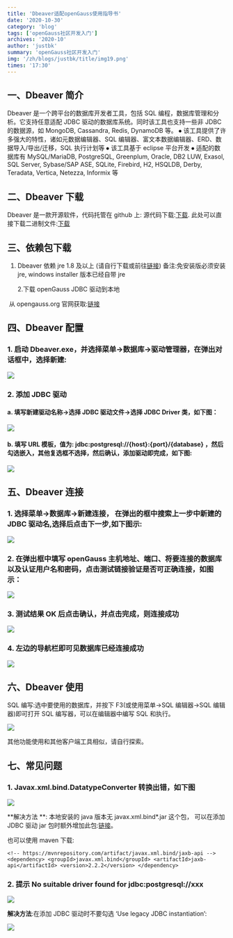```yaml
---
title: 'Dbeaver适配openGauss使用指导书'
date: '2020-10-30'
category: 'blog'
tags: ['openGauss社区开发入门']
archives: '2020-10'
author: 'justbk'
summary: 'openGauss社区开发入门'
img: '/zh/blogs/justbk/title/img19.png'
times: '17:30'
---
```


## 一、Dbeaver 简介

Dbeaver 是一个跨平台的数据库开发者工具，包括 SQL 编程，数据库管理和分析。它支持任意适配 JDBC 驱动的数据库系统。同时该工具也支持一些非 JDBC 的数据源，如 MongoDB, Cassandra, Redis, DynamoDB 等。
⦁ 该工具提供了许多强大的特性，诸如元数据编辑器、SQL 编辑器、富文本数据编辑器、ERD、数据导入/导出/迁移，SQL 执行计划等
⦁ 该工具基于 eclipse 平台开发
⦁ 适配的数据库有 MySQL/MariaDB, PostgreSQL, Greenplum, Oracle, DB2 LUW, Exasol, SQL Server, Sybase/SAP ASE, SQLite, Firebird, H2, HSQLDB, Derby, Teradata, Vertica, Netezza, Informix 等

## 二、Dbeaver 下载

Dbeaver 是一款开源软件，代码托管在 github 上:
源代码下载:[下载](https://github.com/dbeaver/dbeaver).
此处可以直接下载二进制文件:[下载](https://github.com/dbeaver/dbeaver/releases)

## 三、依赖包下载

1. Dbeaver 依赖 jre 1.8 及以上 (请自行下载或前往[链接](https://adoptopenjdk.net/?variant=openjdk8&jvmVariant=hotspot))
   备注:免安装版必须安装 jre, windows installer 版本已经自带 jre

   2.下载 openGauss JDBC 驱动到本地

​ 从 opengauss.org 官网获取:[链接](https://opengauss.org/zh/download/)

## 四、Dbeaver 配置

### 1. 启动 Dbeaver.exe，并选择菜单->数据库->驱动管理器，在弹出对话框中，选择新建:

<img src='./img/驱动器管理.png'>

### 2. 添加 JDBC 驱动

#### a. 填写新建驱动名称->选择 JDBC 驱动文件->选择 JDBC Driver 类，如下图：

<img src='./img/JDBC_Driver驱动.png'>

#### b. 填写 URL 模板，值为: jdbc:postgresql://{host}:{port}/{database} ，然后勾选嵌入，其他复选框不选择，然后确认，添加驱动即完成，如下图:

<img src='./img/url模板.png'>

## 五、Dbeaver 连接

### 1. 选择菜单->数据库->新建连接， 在弹出的框中搜索上一步中新建的 JDBC 驱动名,选择后点击下一步,如下图示:

<img src='./img/新建连接.png'>

### 2. 在弹出框中填写 openGauss 主机地址、端口、将要连接的数据库以及认证用户名和密码，点击测试链接验证是否可正确连接，如图示：

<img src='./img/通用JDBC连接设置.png'>

### 3. 测试结果 OK 后点击确认，并点击完成，则连接成功

<img src='./img/测试连接成功.png'>

### 4. 左边的导航栏即可见数据库已经连接成功

<img src='./img/数据库连接成功.png'>

## 六、Dbeaver 使用

SQL 编写:选中要使用的数据库，并按下 F3(或使用菜单->SQL 编辑器->SQL 编辑器)即可打开 SQL 编写器，可以在编辑器中编写 SQL 和执行。

<img src='./img/SQL编辑.png'>

其他功能使用和其他客户端工具相似，请自行探索。

## 七、常见问题

### 1. Javax.xml.bind.DatatypeConverter 转换出错，如下图

<img src='./img/converter转换出错.png'>

**解决方法 **: 本地安装的 java 版本无 javax.xml.bind\*.jar 这个包， 可以在添加 JDBC 驱动 jar 包时额外增加此包:[链接](https://mvnrepository.com/artifact/javax.xml.bind/jaxb-api/2.2.2)。

也可以使用 maven 下载:

`<!-- https://mvnrepository.com/artifact/javax.xml.bind/jaxb-api --> <dependency> <groupId>javax.xml.bind</groupId> <artifactId>jaxb-api</artifactId> <version>2.2.2</version> </dependency>`

### 2. 提示 No suitable driver found for jdbc:postgresql://xxx

<img src='./img/NoSuiteDriver.png'>

**解决方法**:在添加 JDBC 驱动时不要勾选 ‘Use legacy JDBC instantiation’:

<img src='./img/不要勾选legacy_jdbc.png'>
